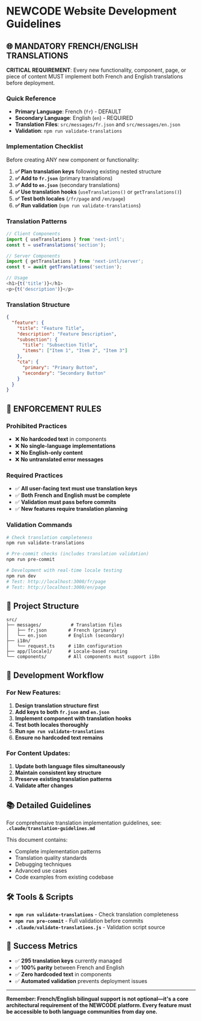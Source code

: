 # NEWCODE Website Development Guidelines

## 🌐 MANDATORY FRENCH/ENGLISH TRANSLATIONS

**CRITICAL REQUIREMENT**: Every new functionality, component, page, or piece of content MUST implement both French and English translations before deployment.

### Quick Reference
- **Primary Language**: French (`fr`) - DEFAULT
- **Secondary Language**: English (`en`) - REQUIRED
- **Translation Files**: `src/messages/fr.json` and `src/messages/en.json`
- **Validation**: `npm run validate-translations`

### Implementation Checklist
Before creating ANY new component or functionality:

1. **✅ Plan translation keys** following existing nested structure
2. **✅ Add to `fr.json`** (primary translations)
3. **✅ Add to `en.json`** (secondary translations)
4. **✅ Use translation hooks** (`useTranslations()` or `getTranslations()`)
5. **✅ Test both locales** (`/fr/page` and `/en/page`)
6. **✅ Run validation** (`npm run validate-translations`)

### Translation Patterns

```typescript
// Client Components
import { useTranslations } from 'next-intl';
const t = useTranslations('section');

// Server Components  
import { getTranslations } from 'next-intl/server';
const t = await getTranslations('section');

// Usage
<h1>{t('title')}</h1>
<p>{t('description')}</p>
```

### Translation Structure
```json
{
  "feature": {
    "title": "Feature Title",
    "description": "Feature Description", 
    "subsection": {
      "title": "Subsection Title",
      "items": ["Item 1", "Item 2", "Item 3"]
    },
    "cta": {
      "primary": "Primary Button",
      "secondary": "Secondary Button"
    }
  }
}
```

## 🚨 ENFORCEMENT RULES

### Prohibited Practices
- ❌ **No hardcoded text** in components
- ❌ **No single-language implementations**
- ❌ **No English-only content**
- ❌ **No untranslated error messages**

### Required Practices  
- ✅ **All user-facing text must use translation keys**
- ✅ **Both French and English must be complete**
- ✅ **Validation must pass before commits**
- ✅ **New features require translation planning**

### Validation Commands
```bash
# Check translation completeness
npm run validate-translations

# Pre-commit checks (includes translation validation)
npm run pre-commit

# Development with real-time locale testing
npm run dev
# Test: http://localhost:3000/fr/page
# Test: http://localhost:3000/en/page
```

## 📁 Project Structure

```
src/
├── messages/           # Translation files
│   ├── fr.json        # French (primary)
│   └── en.json        # English (secondary)
├── i18n/
│   └── request.ts     # i18n configuration
├── app/[locale]/      # Locale-based routing
└── components/        # All components must support i18n
```

## 🔄 Development Workflow

### For New Features:
1. **Design translation structure first**
2. **Add keys to both `fr.json` and `en.json`**
3. **Implement component with translation hooks**
4. **Test both locales thoroughly**
5. **Run `npm run validate-translations`**
6. **Ensure no hardcoded text remains**

### For Content Updates:
1. **Update both language files simultaneously**
2. **Maintain consistent key structure**
3. **Preserve existing translation patterns**
4. **Validate after changes**

## 📚 Detailed Guidelines

For comprehensive translation implementation guidelines, see:
**`.claude/translation-guidelines.md`**

This document contains:
- Complete implementation patterns
- Translation quality standards
- Debugging techniques
- Advanced use cases
- Code examples from existing codebase

## 🛠 Tools & Scripts

- **`npm run validate-translations`** - Check translation completeness
- **`npm run pre-commit`** - Full validation before commits
- **`.claude/validate-translations.js`** - Validation script source

## 🎯 Success Metrics

- ✅ **295 translation keys** currently managed
- ✅ **100% parity** between French and English
- ✅ **Zero hardcoded text** in components
- ✅ **Automated validation** prevents deployment issues

---

**Remember: French/English bilingual support is not optional—it's a core architectural requirement of the NEWCODE platform. Every feature must be accessible to both language communities from day one.**